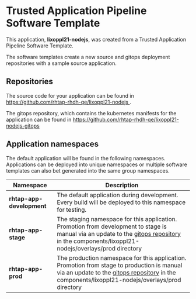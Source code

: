 # Trusted Application Pipeline Software Template

This application, **lixoppl21-nodejs**, was created from a Trusted Application Pipeline Software Template.

The software templates create a new source and gitops deployment repositories with a sample source application. 

## Repositories

The source code for your application can be found in [https://github.com/rhtap-rhdh-qe/lixoppl21-nodejs ](https://github.com/rhtap-rhdh-qe/lixoppl21-nodejs ).
 
The gitops repository, which contains the kubernetes manifests for the application can be found in 
[https://github.com/rhtap-rhdh-qe/lixoppl21-nodejs-gitops ](https://github.com/rhtap-rhdh-qe/lixoppl21-nodejs-gitops ) 

## Application namespaces 

The default application will be found in the following namespaces. Applications can be deployed into unique namespaces or multiple software templates can also bet generated into the same group namespaces.  

|  Namespace   |  Description   |  
| -------- | -------- |   
| **rhtap-app-development** | The default application during development. Every build will be deployed to this namespace for testing. | 
| **rhtap-app-stage** | The staging namespace for this application. Promotion from development to stage is manual via an update to the [gitops repository](https://github.com/rhtap-rhdh-qe/lixoppl21-nodejs-gitops ) in the components/lixoppl21-nodejs/overlays/prod directory |  
| **rhtap-app-prod** | The production namespace for this application. Promotion from stage to production is manual via an update to the [gitops repository](https://github.com/rhtap-rhdh-qe/lixoppl21-nodejs-gitops ) in the components/lixoppl21-nodejs/overlays/prod directory | 
